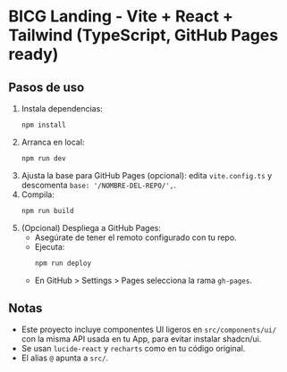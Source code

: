 # BICG Landing - Vite + React + Tailwind (TypeScript, GitHub Pages ready)

## Pasos de uso
1) Instala dependencias:
   ```bash
   npm install
   ```
2) Arranca en local:
   ```bash
   npm run dev
   ```
3) Ajusta la base para GitHub Pages (opcional): edita `vite.config.ts` y descomenta `base: '/NOMBRE-DEL-REPO/',`.
4) Compila:
   ```bash
   npm run build
   ```
5) (Opcional) Despliega a GitHub Pages:
   - Asegúrate de tener el remoto configurado con tu repo.
   - Ejecuta:
     ```bash
     npm run deploy
     ```
   - En GitHub > Settings > Pages selecciona la rama `gh-pages`.

## Notas
- Este proyecto incluye componentes UI ligeros en `src/components/ui/` con la misma API usada en tu App, para evitar instalar shadcn/ui.
- Se usan `lucide-react` y `recharts` como en tu código original.
- El alias `@` apunta a `src/`.
